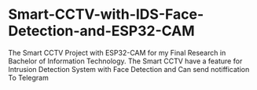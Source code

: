 # Smart-CCTV-with-IDS-Face-Detection-and-ESP32-CAM
The Smart CCTV Project with ESP32-CAM for my Final Research in Bachelor of Information Technology. The Smart CCTV have a feature for Intrusion Detection System with Face Detection and Can send notiffication To Telegram

